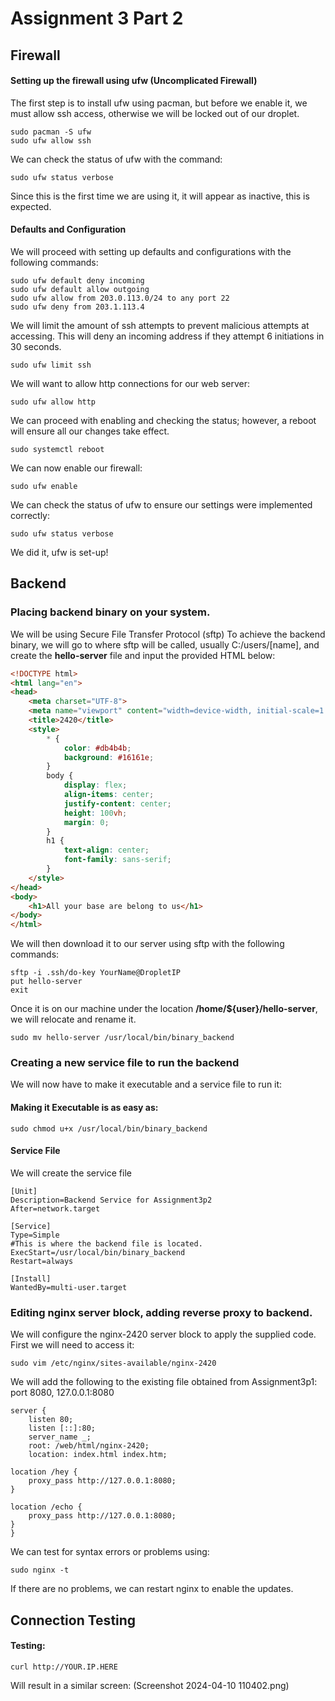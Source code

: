 # Assignment 3 Part 2

## Firewall

#### Setting up the firewall using ufw (Uncomplicated Firewall)

The first step is to install ufw using pacman, but before we enable it, we must allow ssh access, otherwise we will be locked out of our droplet.

```
sudo pacman -S ufw
sudo ufw allow ssh
```

We can check the status of ufw with the command:

```
sudo ufw status verbose
```

Since this is the first time we are using it, it will appear as inactive, this is expected.

#### Defaults and Configuration

We will proceed with setting up defaults and configurations with the following commands:

```
sudo ufw default deny incoming
sudo ufw default allow outgoing
sudo ufw allow from 203.0.113.0/24 to any port 22
sudo ufw deny from 203.1.113.4
```

We will limit the amount of ssh attempts to prevent malicious attempts at accessing. This will deny an incoming address if they attempt 6 initiations in 30 seconds.

```
sudo ufw limit ssh
```

We will want to allow http connections for our web server:

```
sudo ufw allow http
```

We can proceed with enabling and checking the status; however, a reboot will ensure all our changes take effect.

```
sudo systemctl reboot
```

We can now enable our firewall:

```
sudo ufw enable
```

We can check the status of ufw to ensure our settings were implemented correctly:

```
sudo ufw status verbose
```

We did it, ufw is set-up!

## Backend

### Placing backend binary on your system.

We will be using Secure File Transfer Protocol (sftp)
To achieve the backend binary, we will go to where sftp will be called, usually C:/users/[name], and create the **hello-server** file and input the provided HTML below:

```HTML
<!DOCTYPE html>
<html lang="en">
<head>
    <meta charset="UTF-8">
    <meta name="viewport" content="width=device-width, initial-scale=1.0">
    <title>2420</title>
    <style>
        * {
            color: #db4b4b;
            background: #16161e;
        }
        body {
            display: flex;
            align-items: center;
            justify-content: center;
            height: 100vh;
            margin: 0;
        }
        h1 {
            text-align: center;
            font-family: sans-serif;
        }
    </style>
</head>
<body>
    <h1>All your base are belong to us</h1>
</body>
</html>
```

We will then download it to our server using sftp with the following commands:

```
sftp -i .ssh/do-key YourName@DropletIP
put hello-server
exit
```

Once it is on our machine under the location **/home/${user}/hello-server**, we will relocate and rename it.

```
sudo mv hello-server /usr/local/bin/binary_backend
```

### Creating a new service file to run the backend

We will now have to make it executable and a service file to run it:

#### Making it Executable is as easy as:

```
sudo chmod u+x /usr/local/bin/binary_backend
```

#### Service File

We will create the service file

```
[Unit]
Description=Backend Service for Assignment3p2
After=network.target

[Service]
Type=Simple
#This is where the backend file is located.
ExecStart=/usr/local/bin/binary_backend
Restart=always

[Install]
WantedBy=multi-user.target
```

### Editing nginx server block, adding reverse proxy to backend.

We will configure the nginx-2420 server block to apply the supplied code.
First we will need to access it:

```
sudo vim /etc/nginx/sites-available/nginx-2420
```

We will add the following to the existing file obtained from Assignment3p1:
port 8080, 127.0.0.1:8080

```
server {
    listen 80;
    listen [::]:80;
    server_name _;
    root: /web/html/nginx-2420;
    location: index.html index.htm;

location /hey {
    proxy_pass http://127.0.0.1:8080;
}

location /echo {
    proxy_pass http://127.0.0.1:8080;
}
}
```

We can test for syntax errors or problems using:

```
sudo nginx -t
```

If there are no problems, we can restart nginx to enable the updates.

## Connection Testing

#### Testing:

```
curl http://YOUR.IP.HERE
```

Will result in a similar screen:
(Screenshot 2024-04-10 110402.png)
